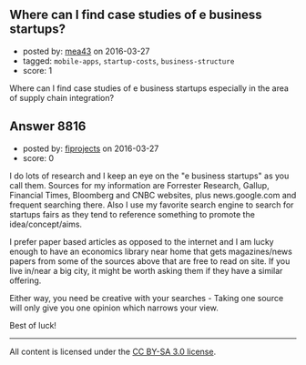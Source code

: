 ## Where can I find case studies of e business startups?

- posted by: [mea43](https://stackexchange.com/users/6893196/mea43) on 2016-03-27
- tagged: `mobile-apps`, `startup-costs`, `business-structure`
- score: 1

<p>Where can I find case studies of e business startups especially in the area of supply chain integration?</p>



## Answer 8816

- posted by: [fiprojects](https://stackexchange.com/users/5370155/fiprojects) on 2016-03-27
- score: 0

<p>I do lots of research and I keep an eye on the "e business startups" as you call them.  Sources for my information are Forrester Research, Gallup, Financial Times, Bloomberg and CNBC websites, plus news.google.com and frequent searching there. Also I use my favorite search engine to search for startups fairs as they tend to reference something to promote the idea/concept/aims.</p>

<p>I prefer paper based articles as opposed to the internet and I am lucky enough to have an economics library near home that gets magazines/news papers from some of the sources above that are free to read on site. If you live in/near a big city, it might be worth asking them if they have a similar offering.</p>

<p>Either way, you need be creative with your searches - Taking one source will only give you one opinion which narrows your view.</p>

<p>Best of luck!</p>




---

All content is licensed under the [CC BY-SA 3.0 license](https://creativecommons.org/licenses/by-sa/3.0/).
